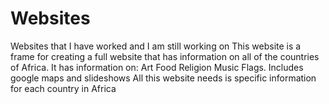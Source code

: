 # Websites
Websites that I have worked and I am still working on
This website is a frame for creating a full website that has information
on all of the countries of Africa. 
It has information on:
  Art
  Food
  Religion
  Music
  Flags. 
Includes google maps and slideshows
All this website needs is specific information for each country in Africa
